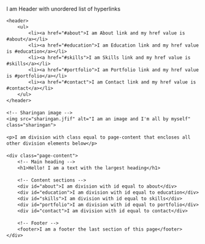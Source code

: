 <!DOCTYPE html>
<html>
<head>
    <title>Personal CV</title>
    <style>
        .page-content {
            padding: 20px;
        }
        .purple-star {
            width: 100px;
            height: 100px;
            margin: 20px 0;
        }
    </style>
</head>
<body>
    <p>I am Header with unordered list of hyperlinks</p>
    
    <header>
        <ul>
            <li><a href="#about">I am About link and my href value is #about</a></li>
            <li><a href="#education">I am Education link and my href value is #education</a></li>
            <li><a href="#skills">I am Skills link and my href value is #skills</a></li>
            <li><a href="#portfolio">I am Portfolio link and my href value is #portfolio</a></li>
            <li><a href="#contact">I am Contact link and my href value is #contact</a></li>
        </ul>
    </header>

    <!-- Sharingan image -->
    <img src="sharingan.jfif" alt="I am an image and I'm all by myself" class="sharingan">
    
    <p>I am division with class equal to page-content that encloses all other division elements below</p>

    <div class="page-content">
        <!-- Main heading -->
        <h1>Hello! I am a text with the largest heading</h1>

        <!-- Content sections -->
        <div id="about">I am division with id equal to about</div>
        <div id="education">I am division with id equal to education</div>
        <div id="skills">I am division with id equal to skills</div>
        <div id="portfolio">I am division with id equal to portfolio</div>
        <div id="contact">I am division with id equal to contact</div>

        <!-- Footer -->
        <footer>I am a footer the last section of this page</footer>
    </div>
</body>
</html>
